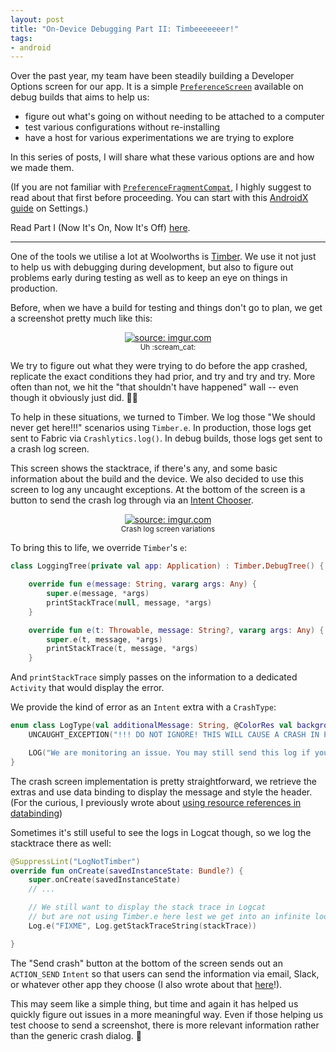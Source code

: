 ```yaml
---
layout: post
title: "On-Device Debugging Part II: Timbeeeeeeer!"
tags:
- android
---
```

Over the past year, my team have been steadily building a Developer Options screen for our app. It is a simple [`PreferenceScreen`](https://developer.android.com/reference/androidx/preference/PreferenceScreen.html) available on debug builds that aims to help us:
- figure out what's going on without needing to be attached to a computer
- test various configurations without re-installing
- have a host for various experimentations we are trying to explore

In this series of posts, I will share what these various options are and how we made them.

(If you are not familiar with [`PreferenceFragmentCompat`](https://developer.android.com/reference/kotlin/androidx/preference/PreferenceFragmentCompat.html), I highly suggest to read about that first before proceeding. You can start with this [AndroidX guide](https://developer.android.com/guide/topics/ui/settings.html) on Settings.)

Read Part I (Now It's On, Now It's Off) [here](https://zarah.dev/2019/06/22/debug-options-toggles.html).

---

One of the tools we utilise a lot at Woolworths is [Timber](https://github.com/JakeWharton/timber). We use it not just to help us with debugging during development, but also to figure out problems early during testing as well as to keep an eye on things in production.

Before, when we have a build for testing and things don't go to plan, we get a screenshot pretty much like this:
<center>
    <a href="https://imgur.com/Bzleb1m"><img src="https://i.imgur.com/Bzleb1m.png" title="source: imgur.com" /></a><br/>
<small>Uh :scream_cat:</small></a>
</center>

We try to figure out what they were trying to do before the app crashed, replicate the exact conditions they had prior, and try and try and try. More often than not, we hit the "that shouldn't have happened" wall -- even though it obviously just did. :woman_facepalming:

To help in these situations, we turned to Timber. We log those "We should never get here!!!" scenarios using `Timber.e`. In production, those logs get sent to Fabric via `Crashlytics.log()`. In debug builds, those logs get sent to a crash log screen.

This screen shows the stacktrace, if there's any, and some basic information about the build and the device. We also decided to use this screen to log any uncaught exceptions. At the bottom of the screen is a button to send the crash log through via an [Intent Chooser](https://developer.android.com/training/sharing/send).

<center>
    <a href="https://imgur.com/StEAFvr"><img src="https://i.imgur.com/StEAFvr.png" title="source: imgur.com" /></a><br/>
<small>Crash log screen variations</small>
</center>

To bring this to life, we override `Timber`'s `e`:
```kotlin
class LoggingTree(private val app: Application) : Timber.DebugTree() {

    override fun e(message: String, vararg args: Any) {
        super.e(message, *args)
        printStackTrace(null, message, *args)
    }

    override fun e(t: Throwable, message: String?, vararg args: Any) {
        super.e(t, message, *args)
        printStackTrace(t, message, *args)
    }
```

And `printStackTrace` simply passes on the information to a dedicated `Activity` that would display the error.

We provide the kind of error as an `Intent` extra with a `CrashType`:
```kotlin
enum class LogType(val additionalMessage: String, @ColorRes val background: Int) {
    UNCAUGHT_EXCEPTION("!!! DO NOT IGNORE! THIS WILL CAUSE A CRASH IN PRODUCTION !!!", R.color.error_color),

    LOG("We are monitoring an issue. You may still send this log if you want.", R.color.white);
}
```

The crash screen implementation is pretty straightforward, we retrieve the extras and use data binding to display the message and style the header. (For the curious, I previously wrote about [using resource references in databinding](https://zarah.dev/2016/07/19/using-resource-ids-in-data-binding.html))

Sometimes it's still useful to see the logs in Logcat though, so we log the stacktrace there as well:
```kotlin
@SuppressLint("LogNotTimber")
override fun onCreate(savedInstanceState: Bundle?) {
    super.onCreate(savedInstanceState)
    // ...

    // We still want to display the stack trace in Logcat
    // but are not using Timber.e here lest we get into an infinite loop
    Log.e("FIXME", Log.getStackTraceString(stackTrace))

}
```

The "Send crash" button at the bottom of the screen sends out an `ACTION_SEND` `Intent` so that users can send the information via email, Slack, or whatever other app they choose (I also wrote about that [here](https://zdominguez.com/2017/03/31/sharing-is-caring.html)!).

This may seem like a simple thing, but time and again it has helped us quickly figure out issues in a more meaningful way. Even if those helping us test choose to send a screenshot, there is more relevant information rather than the generic crash dialog. :revolving_hearts:

